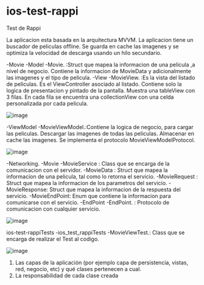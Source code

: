 # ios-test-rappi
Test de Rappi

La aplicacion esta basada en la arquitectura MVVM.
La aplicacion tiene un buscador de peliculas offline.
Se guarda en cache las imagenes y se optimiza la velocidad de descarga usando un hilo secundario.

-Movie
  -Model 
    -Movie.      :Struct que mapea la informacion de una pelicula ,a nivel de negocio.
                  Contiene la informacion de MovieData y adicionalmente las imagenes y el tipo de pelicula.
  -View
    -MovieView.  :Es la vista del listado de peliculas.
                  Es el ViewController asociado al listado.
                  Contiene solo la logica de presentacion y pintado de la pantalla.
                  Muestra una tableView con 3 filas.
                  En cada fila se encuentra una collectionView con una celda personalizada por cada pelicula.
                  
![image](https://user-images.githubusercontent.com/20627677/137662047-39edb423-49fd-4b13-8314-136dc8673b36.png)
                  
-ViewModel
 -MovieViewModel.:Contiene la logica de negocio, para cargar las peliculas.
                  Descargar las imagenes de todas las peliculas.
                  Almacenar en cache las imagenes.
                  Se implementa el protocolo MovieViewModelProtocol.
                  
![image](https://user-images.githubusercontent.com/20627677/137662900-66ff4f65-d841-49bd-a958-9680a946c57a.png)


-Networking.
 -Movie
   -MovieService : Class que se encarga de la comunicacion con el servidor.
   -MovieData    : Struct que mapea la informacion de una pelicula, tal como lo retorna el servicio.
   -MovieRequest : Struct que mapea la informacion de los parametros del servicio.
   -MovieResponse: Struct que mapea la informacion de la respuesta del servicio.
   -MovieEndPoint: Enum que contiene la informacion para comunicarse con el servicio.
-EndPoint
   -EndPoint.    : Protocolo de comunicacion con cualquier servicio. 

![image](https://user-images.githubusercontent.com/20627677/137662258-e01937f2-4abc-400a-b808-9b413a2abaa8.png)

ios-test-rappiTests
 -ios_test_rappiTests
  -MovieViewTest.: Class que se encarga de realizar el Test al codigo.
  
  ![image](https://user-images.githubusercontent.com/20627677/137663142-dbbefcc9-4e3c-4104-a867-e7ec62f69220.png)

1. Las capas de la aplicación (por ejemplo capa de persistencia, vistas, red, negocio, etc) y
qué clases pertenecen a cual.
2. La responsabilidad de cada clase creada
